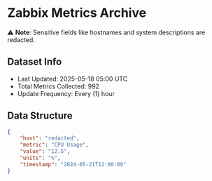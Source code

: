 # Zabbix Metrics Archive

⚠️ **Note**: Sensitive fields like hostnames and system descriptions are redacted.

## Dataset Info
- Last Updated: 2025-05-18 05:00 UTC
- Total Metrics Collected: 992
- Update Frequency: Every (1) hour

## Data Structure
```json
{
    "host": "redacted",
    "metric": "CPU Usage",
    "value": "12.5",
    "units": "%",
    "timestamp": "2024-05-21T12:00:00"
}
```

